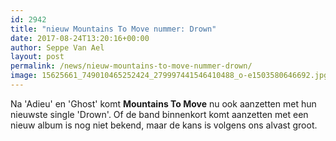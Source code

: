 ```yaml
---
id: 2942
title: "nieuw Mountains To Move nummer: Drown"
date: 2017-08-24T13:20:16+00:00
author: Seppe Van Ael
layout: post
permalink: /news/nieuw-mountains-to-move-nummer-drown/
image: 15625661_749010465252424_279997441546410488_o-e1503580646692.jpg
---
```

Na 'Adieu' en 'Ghost' komt **Mountains To Move** nu ook aanzetten met hun nieuwste single 'Drown'. Of de band binnenkort komt aanzetten met een nieuw album is nog niet bekend, maar de kans is volgens ons alvast groot.

&nbsp;